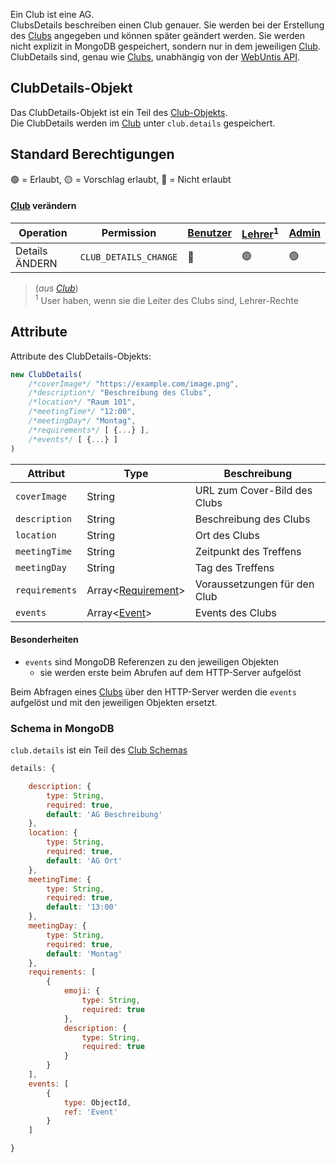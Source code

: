 Ein Club ist eine AG. \
ClubsDetails beschreiben einen Club genauer. Sie werden bei der Erstellung des [Clubs](https://github.com/Academi-fy/backend/wiki/Club) angegeben und können später geändert werden.
Sie werden nicht explizit in MongoDB gespeichert, sondern nur in dem jeweiligen [Club](https://github.com/Academi-fy/backend/wiki/Club). \
ClubDetails sind, genau wie [Clubs](https://github.com/Academi-fy/backend/wiki/Club), unabhängig von der [WebUntis API](https://help.untis.at/hc/de/articles/4886785534354-API-documentation-for-integration-partners).

## ClubDetails-Objekt

Das ClubDetails-Objekt ist ein Teil des [Club-Objekts](https://github.com/Academi-fy/backend/wiki/Club).\
Die ClubDetails werden im [Club](https://github.com/Academi-fy/backend/wiki/Club) unter `club.details` gespeichert.

## Standard Berechtigungen

🟢 = Erlaubt,
🟡 = Vorschlag erlaubt,
🔴 = Nicht erlaubt

#### [Club](https://github.com/Academi-fy/backend/wiki/Club) verändern

| Operation      | Permission            | [Benutzer](https://github.com/Academi-fy/backend/wiki/User) | [Lehrer](https://github.com/Academi-fy/backend/wiki/User)<sup>1</sup> | [Admin](https://github.com/Academi-fy/backend/wiki/User) |
|----------------|-----------------------|-------------------------------------------------------------|-----------------------------------------------------------------------|----------------------------------------------------------|
| Details ÄNDERN | `CLUB_DETAILS_CHANGE` | 🔴                                                          | 🟢                                                                    | 🟢                                                       |
> (_aus [Club](https://github.com/Academi-fy/backend/wiki/Club)_)\
> <sup>1</sup> User haben, wenn sie die Leiter des Clubs sind, Lehrer-Rechte

## Attribute

Attribute des ClubDetails-Objekts:

```javascript
new ClubDetails(
    /*coverImage*/ "https://example.com/image.png",
    /*description*/ "Beschreibung des Clubs",
    /*location*/ "Raum 101",
    /*meetingTime*/ "12:00",
    /*meetingDay*/ "Montag",
    /*requirements*/ [ {...} ],
    /*events*/ [ {...} ]
)
```

| Attribut       | Type                                                                             | Beschreibung                 |
|----------------|----------------------------------------------------------------------------------|------------------------------|
| `coverImage`   | String                                                                           | URL zum Cover-Bild des Clubs |
| `description`  | String                                                                           | Beschreibung des Clubs       |
| `location`     | String                                                                           | Ort des Clubs                |
| `meetingTime`  | String                                                                           | Zeitpunkt des Treffens       |
| `meetingDay`   | String                                                                           | Tag des Treffens             |
| `requirements` | Array<[Requirement](https://github.com/Academi-fy/backend/wiki/ClubRequirement)> | Voraussetzungen für den Club |
| `events`       | Array<[Event](https://github.com/Academi-fy/backend/wiki/ClubRequirement)>       | Events des Clubs             |

#### Besonderheiten
- `events` sind MongoDB Referenzen zu den jeweiligen Objekten
    - sie werden erste beim Abrufen auf dem HTTP-Server aufgelöst

Beim Abfragen eines [Clubs](https://github.com/Academi-fy/backend/wiki/Club) über den HTTP-Server werden die `events` aufgelöst und mit den jeweiligen Objekten ersetzt.

### Schema in MongoDB

`club.details` ist ein Teil des [Club Schemas](https://github.com/Academi-fy/backend/wiki/Club#club-schema-in-mongodb)
```javascript
details: {

    description: {
        type: String,
        required: true,
        default: 'AG Beschreibung'
    },
    location: {
        type: String,
        required: true,
        default: 'AG Ort'
    },
    meetingTime: {
        type: String,
        required: true,
        default: '13:00'
    },
    meetingDay: {
        type: String,
        required: true,
        default: 'Montag'
    },
    requirements: [
        {
            emoji: {
                type: String,
                required: true
            },
            description: {
                type: String,
                required: true
            }
        }
    ], 
    events: [
        {
            type: ObjectId,
            ref: 'Event'
        }
    ]

}
```
